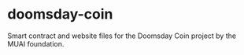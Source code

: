 # doomsday-coin
Smart contract and website files for the Doomsday Coin project by the MUAI foundation.
